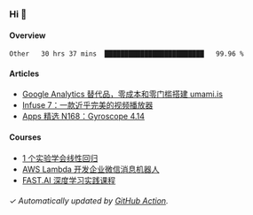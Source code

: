 ### Hi 👋

#### Overview

<!--START_SECTION:waka-->
```text
Other   30 hrs 37 mins  █████████████████████████   99.96 % 
```
<!--END_SECTION:waka-->

#### Articles

<!-- BLOG:START -->
- [Google Analytics 替代品，零成本和零门槛搭建 umami.is](https://huhuhang.com/post/sspai/68721?ref=github)
- [Infuse 7：一款近乎完美的视频播放器](https://huhuhang.com/post/sspai/68706?ref=github)
- [Apps 精选 N168：Gyroscope 4.14](https://huhuhang.com/post/product-hunt/product-hunt-n168?ref=github)<!-- BLOG:END -->

#### Courses

<!-- SYL:START -->
- [1 个实验学会线性回归](https://lanqiao.cn/courses/4855)
- [AWS Lambda 开发企业微信消息机器人](https://lanqiao.cn/courses/2868)
- [FAST.AI 深度学习实践课程](https://lanqiao.cn/courses/1445)
<!-- SYL:END -->

###### ✓ Automatically updated by [GitHub Action](https://github.com/huhuhang/huhuhang/actions).
